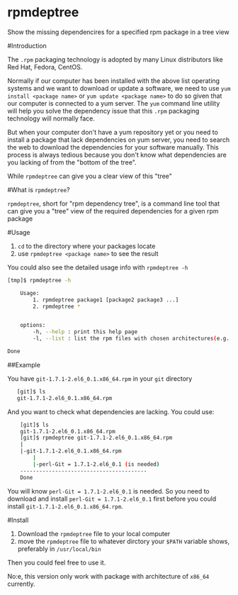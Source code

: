 # rpmdeptree
Show the missing dependencires for a specified rpm package in a tree view

#Introduction

The `.rpm` packaging technology is adopted by many Linux distributors like Red Hat, Fedora, CentOS. 

Normally if our computer has been installed with the above list operating systems and we want to download or update a software, we need to use `yum install <package name>` or `yum update <package name>` to do so given that our computer is connected to a yum server. The `yum` command line utility will help you solve the dependency issue that this `.rpm` packaging technology will normally face.

But when your computer don't have a yum repository yet or you need to install a package that lack dependencies on yum server, you need to search the web to download the dependencies for your software manually. This process is always tedious because you don't know what dependencies are you lacking of from the "bottom of the tree".

While `rpmdeptree` can give you a clear view of this "tree"

#What is `rpmdeptree`?

`rpmdeptree`, short for "rpm dependency tree",  is a command line tool that can give you a "tree" view of the required dependencies for a given rpm package

#Usage

1. `cd` to the directory where your packages locate
2. use `rpmdeptree <package name>` to see the result

You could also see the detailed usage info with `rpmdeptree -h`

```bash
[tmp]$ rpmdeptree -h

    Usage:
        1. rpmdeptree package1 [package2 package3 ...]
        2. rpmdeptree *


    options:
        -h, --help : print this help page
        -l, --list : list the rpm files with chosen architectures(e.g. x86_64) (others not avaliable yet)

Done
```

##Example

You have `git-1.7.1-2.el6_0.1.x86_64.rpm` in your `git` directory

```bash
   [git]$ ls
   git-1.7.1-2.el6_0.1.x86_64.rpm
```

And you want to check what dependencies are lacking. You could use:

```bash
    [git]$ ls
    git-1.7.1-2.el6_0.1.x86_64.rpm
    [git]$ rpmdeptree git-1.7.1-2.el6_0.1.x86_64.rpm
    |
    |-git-1.7.1-2.el6_0.1.x86_64.rpm
        |
        |-perl-Git = 1.7.1-2.el6_0.1 (is needed)
    ----------------------------------------
    Done
```

You will know `perl-Git = 1.7.1-2.el6_0.1` is needed. So you need to download and install `perl-Git = 1.7.1-2.el6_0.1` first before you could install `git-1.7.1-2.el6_0.1.x86_64.rpm`.

#Install

1. Download the `rpmdeptree` file to your local computer
2. move the `rpmdeptree` file to whatever dirctory your `$PATH` variable shows, preferably in `/usr/local/bin`

Then you could feel free to use it. 

No:e, this version only work with package with architecture of `x86_64` currently.
